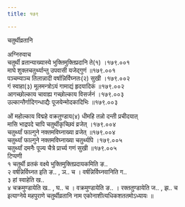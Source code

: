 ```yaml
---
title: १७९

---
```

चतुर्थीव्रतानि  
  
अग्निरुवाच  
चतुर्थी व्रतान्याख्यास्ये भुक्तिमुक्तिप्रदानि ते(१) ।१७९.००१  
माघे शुक्लचतुर्थ्यान्तु उपवासी यजेद्गुणं ॥१७९.००१  
पञ्चम्याञ्च तिलान्नादी वर्षान्निर्विघ्नतः(२) सुखी ।१७९.००२  
गं स्वाहा(३) मूलमन्त्रोऽयं गामाद्यं हृदयादिकं ॥१७९.००२  
आगच्छोल्काय चावाह्य गच्छोल्काय विसर्जनं ।१७९.००३  
उल्कान्तैर्गादिगन्धाद्यैः पूजयेन्मोदकादिभिः ॥१७९.००३  
  
ओं महोल्काय विद्महे वक्रतुण्डाय(४) धीमहि तन्नो दन्ती प्रचीदयात्  
मासि भाद्रपदे चापि चतुर्थीकृच्छिवं व्रजेत् ।१७९.००४  
चतुर्थ्यां फाल्गुने नक्तमविघ्नाख्या व्रजेत् ॥१७९.००४  
चतुर्थ्यां फाल्गुने नक्तमविघ्नाख्या चतुर्थ्यपि ।१७९.००५  
चतुर्थ्यां दमनैः पूज्य चैत्रे प्रार्च्य गणं सुखी ॥१७९.००५  
टिप्पणी  
१ चतुर्थी व्रतकं वक्ष्ये भुक्तिमुक्तिप्रदायकमिति ङ..  
२ वर्षन्निर्विघ्नत इति ङ.. , ञ.. च । वर्षन्निर्विघ्नवानिति ग..  
३ हां स्वाहेति ख..  
४ चक्रमुण्डायेति ख.. , घ.. च । वक्रमुण्डायेति ङ.. । रक्ततुण्डायेति ज.. , झ.. च  
इत्याग्नेये महपुराणे चतुर्थीव्रतानि नाम एकोनाशीत्यधिकशततमोऽध्यायः ॥